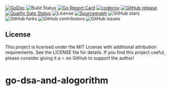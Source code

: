 [![GoDoc](https://godoc.org/github.com/alasgarovnamig/go-dsa-and-algorithm?status.svg)](https://pkg.go.dev/github.com/alasgarovnamig/go-dsa-and-algorithm)
![Build Status](https://github.com/alasgarovnamig/go-dsa-and-algorithm/workflows/CI/badge.svg)
[![Go Report Card](https://goreportcard.com/badge/github.com/alasgarovnamig/go-dsa-and-algorithm)](https://goreportcard.com/report/github.com/alasgarovnamig/go-dsa-and-algorithm)
[![codecov](https://codecov.io/gh/alasgarovnamig/go-dsa-and-algorithm/branch/main/graph/badge.svg)](https://codecov.io/gh/alasgarovnamig/go-dsa-and-algorithm)
[![GitHub release](https://img.shields.io/github/release/alasgarovnamig/go-dsa-and-algorithm.svg)](https://github.com/alasgarovnamig/go-dsa-and-algorithm/releases/)
[![Quality Gate Status](https://sonarcloud.io/api/project_badges/measure?project=alasgarovnamig_go-dsa-and-algorithm&metric=alert_status)](https://sonarcloud.io/dashboard?id=alasgarovnamig_go-dsa-and-algorithm)
![License](https://img.shields.io/badge/license-MIT-blue.svg)
[![Sourcegraph](https://sourcegraph.com/github.com/alasgarovnamig/go-dsa-and-algorithm/-/badge.svg)](https://sourcegraph.com/github.com/alasgarovnamig/go-dsa-and-algorithm)
![GitHub stars](https://img.shields.io/github/stars/alasgarovnamig/go-dsa-and-algorithm)
![GitHub forks](https://img.shields.io/github/forks/alasgarovnamig/go-dsa-and-algorithm)
![GitHub contributors](https://img.shields.io/github/contributors/alasgarovnamig/go-dsa-and-algorithm)
![GitHub issues](https://img.shields.io/github/issues/alasgarovnamig/go-dsa-and-algorithm)

## License
This project is licensed under the MIT License with additional attribution requirements.
See the LICENSE file for details.
If you find this project useful, please consider giving it a ⭐ on GitHub to support the author!

# go-dsa-and-alogorithm
